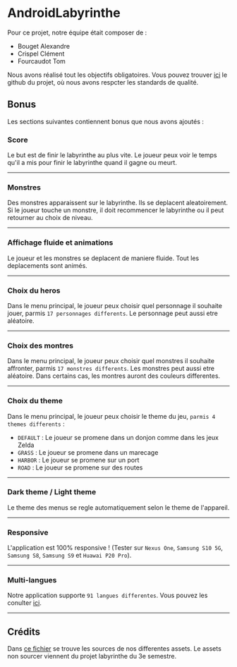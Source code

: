 # AndroidLabyrinthe

Pour ce projet, notre équipe était composer de :
- Bouget Alexandre
- Crispel Clément
- Fourcaudot Tom

Nous avons réalisé tout les objectifs obligatoires. 
Vous pouvez trouver [ici](https://github.com/MisterMine01/AndroidLabyrinthe) le github du projet, où nous avons respcter les standards de qualité.

## Bonus

Les sections suivantes contiennent bonus que nous avons ajoutés :

### Score

Le but est de finir le labyrinthe au plus vite. Le joueur peux voir le temps qu'il a mis pour finir le labyrinthe quand il gagne ou meurt.
<hr>

### Monstres

Des monstres apparaissent sur le labyrinthe. Ils se deplacent aleatoirement. Si le joueur touche un monstre, il doit recommencer le labyrinthe ou il peut retourner au choix de niveau.
<hr>

### Affichage fluide et animations

Le joueur et les monstres se deplacent de maniere fluide. Tout les deplacements sont animés.
<hr>

### Choix du heros

Dans le menu principal, le joueur peux choisir quel personnage il souhaite jouer, parmis `17 personnages differents`. Le personnage peut aussi etre aléatoire.
<hr>

### Choix des montres

Dans le menu principal, le joueur peux choisir quel monstres il souhaite affronter, parmis `17 monstres differents`. Les monstres peut aussi etre aléatoire. Dans certains cas, les montres auront des couleurs differentes.
<hr>

### Choix du theme

Dans le menu principal, le joueur peux choisir le theme du jeu, `parmis 4 themes differents` :
- `DEFAULT` : Le joueur se promene dans un donjon comme dans les jeux Zelda
- `GRASS` : Le joueur se promene dans un marecage
- `HARBOR` : Le joueur se promene sur un port
- `ROAD` : Le joueur se promene sur des routes
<hr>

### Dark theme / Light theme

Le theme des menus se regle automatiquement selon le theme de l'appareil.
<hr>

### Responsive

L'application est 100% responsive ! (Tester sur `Nexus One`, `Samsung S10 5G`, `Samsung S8`, `Samsung S9` et `Huawai P20 Pro`).
<hr>

### Multi-langues

Notre application supporte `91 langues differentes`. Vous pouvez les conulter [ici](LANGAGES.md).
<hr>

## Crédits

Dans [ce fichier](CREDITS.md) se trouve les sources de nos differentes assets. Le assets non sourcer viennent du projet labyrinthe du 3e semestre.